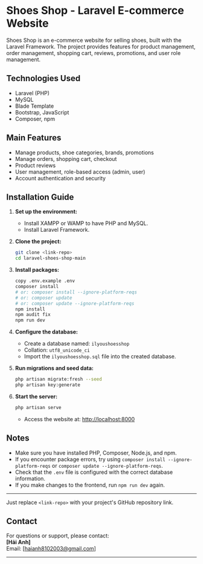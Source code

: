 # Shoes Shop - Laravel E-commerce Website

Shoes Shop is an e-commerce website for selling shoes, built with the Laravel Framework. The project provides features for product management, order management, shopping cart, reviews, promotions, and user role management.

## Technologies Used

- Laravel (PHP)
- MySQL
- Blade Template
- Bootstrap, JavaScript
- Composer, npm

## Main Features

- Manage products, shoe categories, brands, promotions
- Manage orders, shopping cart, checkout
- Product reviews
- User management, role-based access (admin, user)
- Account authentication and security

## Installation Guide

1. **Set up the environment:**
   - Install XAMPP or WAMP to have PHP and MySQL.
   - Install Laravel Framework.

2. **Clone the project:**
   ```bash
   git clone <link-repo>
   cd laravel-shoes-shop-main
   ```

3. **Install packages:**
   ```bash
   copy .env.example .env
   composer install
   # or: composer install --ignore-platform-reqs
   # or: composer update
   # or: composer update --ignore-platform-reqs
   npm install
   npm audit fix
   npm run dev
   ```

4. **Configure the database:**
   - Create a database named: `ilyoushoesshop`
   - Collation: `utf8_unicode_ci`
   - Import the `ilyoushoesshop.sql` file into the created database.

5. **Run migrations and seed data:**
   ```bash
   php artisan migrate:fresh --seed
   php artisan key:generate
   ```

6. **Start the server:**
   ```bash
   php artisan serve
   ```
   - Access the website at: [http://localhost:8000](http://localhost:8000)

## Notes

- Make sure you have installed PHP, Composer, Node.js, and npm.
- If you encounter package errors, try using `composer install --ignore-platform-reqs` or `composer update --ignore-platform-reqs`.
- Check that the `.env` file is configured with the correct database information.
- If you make changes to the frontend, run `npm run dev` again.

---

Just replace `<link-repo>` with your project's GitHub repository link. 

## Contact

For questions or support, please contact:  
**[Hải Anh]**  
Email: [haianh8102003@gmail.com]

---
